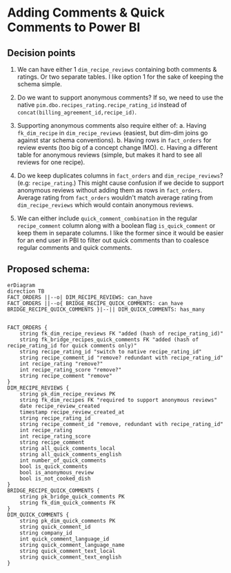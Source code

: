 # Adding Comments & Quick Comments to Power BI

## Decision points

1. We can have either 1 `dim_recipe_reviews` containing both comments & ratings. Or two separate tables. I like option 1 for the sake of keeping the schema simple.

2. Do we want to support anonymous comments? If so, we need to use the native `pim.dbo.recipes_rating.recipe_rating_id` instead of `concat(billing_agreement_id,recipe_id)`.

3. Supporting anonymous comments also require either of:
    a. Having `fk_dim_recipe` in `dim_recipe_reviews` (easiest, but dim-dim joins go against star schema conventions).
    b. Having rows in `fact_orders` for review events (too big of a concept change IMO).
    c. Having a different table for anonymous reviews (simple, but makes it hard to see all reviews for one recipe).

4. Do we keep duplicates columns in `fact_orders` and `dim_recipe_reviews`? (e.g: `recipe_rating`.) This might cause confusion if we decide to support anonymous reviews without adding them as rows in `fact_orders`. Average rating from `fact_orders` wouldn't match average rating from `dim_recipe_reviews` which would contain anonymous reviews.

5. We can either include `quick_comment_combination` in the regular `recipe_comment` column along with a boolean flag `is_quick_comment` or keep them in separate columns. I like the former since it would be easier for an end user in PBI to filter out quick comments than to coalesce regular comments and quick comments.

## Proposed schema:

```mermaid
erDiagram
direction TB
FACT_ORDERS ||--o| DIM_RECIPE_REVIEWS: can_have
FACT_ORDERS ||--o{ BRIDGE_RECIPE_QUICK_COMMENTS: can_have
BRIDGE_RECIPE_QUICK_COMMENTS }|--|| DIM_QUICK_COMMENTS: has_many


FACT_ORDERS {
    string fk_dim_recipe_reviews FK "added (hash of recipe_rating_id)"
    string fk_bridge_recipes_quick_comments FK "added (hash of recipe_rating_id for quick comments only)"
    string recipe_rating_id "switch to native recipe_rating_id"
    string recipe_comment_id "remove? redundant with recipe_rating_id"
    int recipe_rating "remove?"
    int recipe_rating_score "remove?"
    string recipe_comment "remove"
}
DIM_RECIPE_REVIEWS {
    string pk_dim_recipe_reviews PK
    string fk_dim_recipes FK "required to support anonymous reviews"
    date recipe_review_created
    timestamp recipe_review_created_at
    string recipe_rating_id
    string recipe_comment_id "remove, redundant with recipe_rating_id"
    int recipe_rating
    int recipe_rating_score
    string recipe_comment
    string all_quick_comments_local
    string all_quick_comments_english
    int number_of_quick_comments
    bool is_quick_comments
    bool is_anonymous_review
    bool is_not_cooked_dish
}
BRIDGE_RECIPE_QUICK_COMMENTS {
    string pk_bridge_quick_comments PK
    string fk_dim_quick_comments FK
}
DIM_QUICK_COMMENTS {
    string pk_dim_quick_comments PK
    string quick_comment_id 
    string company_id
    int quick_comment_language_id
    string quick_comment_language_name
    string quick_comment_text_local
    string quick_comment_text_english
}
```
